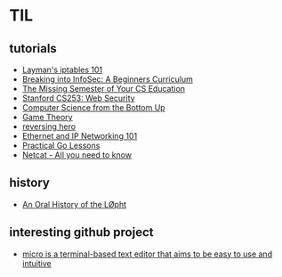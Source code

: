 TIL
===============
## tutorials

- [Layman's iptables 101](https://iximiuz.com/en/posts/laymans-iptables-101/) 
- [Breaking into InfoSec: A Beginners Curriculum](https://s3ctur.wordpress.com/2017/06/19/breaking-into-infosec-a-beginners-curriculum/)
- [The Missing Semester of Your CS Education](https://missing.csail.mit.edu/)
- [Stanford CS253: Web Security](https://web.stanford.edu/class/cs253/)
- [Computer Science from the Bottom Up](https://www.bottomupcs.com/)
- [Game Theory ](https://oyc.yale.edu/economics/econ-159)
- [reversing hero](https://www.reversinghero.com/)
- [Ethernet and IP Networking 101](https://iximiuz.com/en/posts/computer-networking-101/)
- [Practical Go Lessons](https://www.practical-go-lessons.com/)
- [Netcat - All you need to know](https://blog.ikuamike.io/posts/2021/netcat/#features)

## history
- [An Oral History of the LØpht](https://duo.com/decipher/an-oral-history-of-the-l0pht) 

## interesting github project

- [micro is a terminal-based text editor that aims to be easy to use and intuitive](https://github.com/zyedidia/micro) 